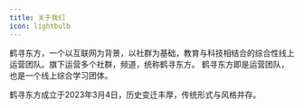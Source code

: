 ```yaml
---
title: 关于我们
icon: lightbulb
---
```


鹤寻东方，一个以互联网为背景，以社群为基础，教育与科技相结合的综合性线上运营团队。旗下运营多个社群，频道，统称鹤寻东方。
鹤寻东方即是运营团队，也是一个线上综合学习团体。

鹤寻东方成立于2023年3月4日，历史变迁丰厚，传统形式与风格并存。
